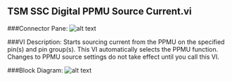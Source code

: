 ## **TSM SSC Digital PPMU Source Current.vi**
###Connector Pane:
![alt text](/Instrument%20Control/Digital/PPMU/TSM%20SSC%20Digital%20PPMU%20Source%20Current.vic.png "TSM SSC Digital PPMU Source Current.vi connector pane")

###VI Description:
Starts sourcing current from the PPMU on the specified pin(s) and pin group(s). This VI automatically selects the PPMU function. Changes to PPMU source settings do not take effect until you call this VI.



###Block Diagram:
![alt text](/Instrument%20Control/Digital/PPMU/TSM%20SSC%20Digital%20PPMU%20Source%20Current.vid.png "TSM SSC Digital PPMU Source Current.vi block diagram")
